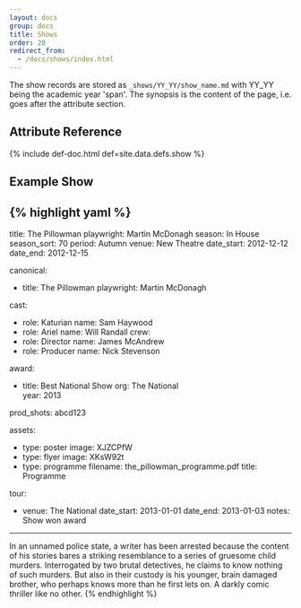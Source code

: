 ```yaml
---
layout: docs
group: docs
title: Shows
order: 20
redirect_from:
  - /docs/shows/index.html
---
```


The show records are stored as `_shows/YY_YY/show_name.md` with YY_YY being the academic year 'span'. The synopsis is the content of the page, i.e. goes after the attribute section.

## <i class="fa fa-tags"></i> Attribute Reference

{% include def-doc.html def=site.data.defs.show %}

## <i class="octicon octicon-code"></i> Example Show

{% highlight yaml %}
---
title: The Pillowman
playwright: Martin McDonagh
season: In House
season_sort: 70
period: Autumn
venue: New Theatre
date_start: 2012-12-12
date_end: 2012-12-15

canonical:
- title: The Pillowman
  playwright: Martin McDonagh

cast:
  - role: Katurian
    name: Sam Haywood
  - role: Ariel
    name: Will Randall
crew:
  - role: Director
    name: James McAndrew
  - role: Producer
    name: Nick Stevenson

award:
  - title: Best National Show 
    org: The National  
    year: 2013

prod_shots: abcd123

assets:
  - type: poster
    image: XJZCPfW
  - type: flyer
    image: XKsW92t
  - type: programme
    filename: the_pillowman_programme.pdf
    title: Programme

tour:
  - venue: The National
    date_start: 2013-01-01
    date_end: 2013-01-03
    notes: Show won award
---

In an unnamed police state, a writer has been arrested because the content of his stories bares a striking resemblance to a series of gruesome child murders. Interrogated by two brutal detectives, he claims to know nothing of such murders. But also in their custody is his younger, brain damaged brother, who perhaps knows more than he first lets on. A darkly comic thriller like no other.
{% endhighlight %}

